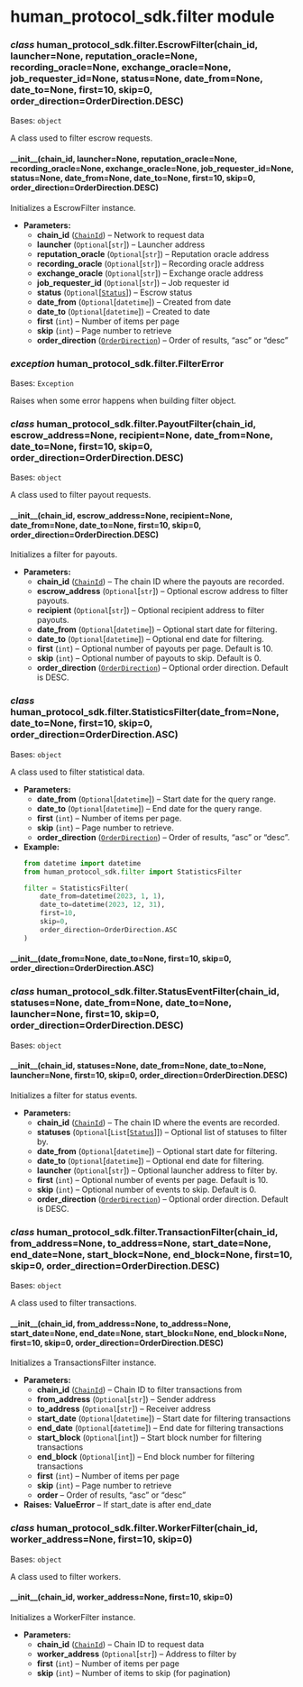 # human_protocol_sdk.filter module

### *class* human_protocol_sdk.filter.EscrowFilter(chain_id, launcher=None, reputation_oracle=None, recording_oracle=None, exchange_oracle=None, job_requester_id=None, status=None, date_from=None, date_to=None, first=10, skip=0, order_direction=OrderDirection.DESC)

Bases: `object`

A class used to filter escrow requests.

#### \_\_init_\_(chain_id, launcher=None, reputation_oracle=None, recording_oracle=None, exchange_oracle=None, job_requester_id=None, status=None, date_from=None, date_to=None, first=10, skip=0, order_direction=OrderDirection.DESC)

Initializes a EscrowFilter instance.

* **Parameters:**
  * **chain_id** ([`ChainId`](human_protocol_sdk.constants.md#human_protocol_sdk.constants.ChainId)) – Network to request data
  * **launcher** (`Optional`[`str`]) – Launcher address
  * **reputation_oracle** (`Optional`[`str`]) – Reputation oracle address
  * **recording_oracle** (`Optional`[`str`]) – Recording oracle address
  * **exchange_oracle** (`Optional`[`str`]) – Exchange oracle address
  * **job_requester_id** (`Optional`[`str`]) – Job requester id
  * **status** (`Optional`[[`Status`](human_protocol_sdk.constants.md#human_protocol_sdk.constants.Status)]) – Escrow status
  * **date_from** (`Optional`[`datetime`]) – Created from date
  * **date_to** (`Optional`[`datetime`]) – Created to date
  * **first** (`int`) – Number of items per page
  * **skip** (`int`) – Page number to retrieve
  * **order_direction** ([`OrderDirection`](human_protocol_sdk.constants.md#human_protocol_sdk.constants.OrderDirection)) – Order of results, “asc” or “desc”

### *exception* human_protocol_sdk.filter.FilterError

Bases: `Exception`

Raises when some error happens when building filter object.

### *class* human_protocol_sdk.filter.PayoutFilter(chain_id, escrow_address=None, recipient=None, date_from=None, date_to=None, first=10, skip=0, order_direction=OrderDirection.DESC)

Bases: `object`

A class used to filter payout requests.

#### \_\_init_\_(chain_id, escrow_address=None, recipient=None, date_from=None, date_to=None, first=10, skip=0, order_direction=OrderDirection.DESC)

Initializes a filter for payouts.

* **Parameters:**
  * **chain_id** ([`ChainId`](human_protocol_sdk.constants.md#human_protocol_sdk.constants.ChainId)) – The chain ID where the payouts are recorded.
  * **escrow_address** (`Optional`[`str`]) – Optional escrow address to filter payouts.
  * **recipient** (`Optional`[`str`]) – Optional recipient address to filter payouts.
  * **date_from** (`Optional`[`datetime`]) – Optional start date for filtering.
  * **date_to** (`Optional`[`datetime`]) – Optional end date for filtering.
  * **first** (`int`) – Optional number of payouts per page. Default is 10.
  * **skip** (`int`) – Optional number of payouts to skip. Default is 0.
  * **order_direction** ([`OrderDirection`](human_protocol_sdk.constants.md#human_protocol_sdk.constants.OrderDirection)) – Optional order direction. Default is DESC.

### *class* human_protocol_sdk.filter.StatisticsFilter(date_from=None, date_to=None, first=10, skip=0, order_direction=OrderDirection.ASC)

Bases: `object`

A class used to filter statistical data.

* **Parameters:**
  * **date_from** (`Optional`[`datetime`]) – Start date for the query range.
  * **date_to** (`Optional`[`datetime`]) – End date for the query range.
  * **first** (`int`) – Number of items per page.
  * **skip** (`int`) – Page number to retrieve.
  * **order_direction** ([`OrderDirection`](human_protocol_sdk.constants.md#human_protocol_sdk.constants.OrderDirection)) – Order of results, “asc” or “desc”.
* **Example:**
  ```python
  from datetime import datetime
  from human_protocol_sdk.filter import StatisticsFilter

  filter = StatisticsFilter(
      date_from=datetime(2023, 1, 1),
      date_to=datetime(2023, 12, 31),
      first=10,
      skip=0,
      order_direction=OrderDirection.ASC
  )
  ```

#### \_\_init_\_(date_from=None, date_to=None, first=10, skip=0, order_direction=OrderDirection.ASC)

### *class* human_protocol_sdk.filter.StatusEventFilter(chain_id, statuses=None, date_from=None, date_to=None, launcher=None, first=10, skip=0, order_direction=OrderDirection.DESC)

Bases: `object`

#### \_\_init_\_(chain_id, statuses=None, date_from=None, date_to=None, launcher=None, first=10, skip=0, order_direction=OrderDirection.DESC)

Initializes a filter for status events.

* **Parameters:**
  * **chain_id** ([`ChainId`](human_protocol_sdk.constants.md#human_protocol_sdk.constants.ChainId)) – The chain ID where the events are recorded.
  * **statuses** (`Optional`[`List`[[`Status`](human_protocol_sdk.constants.md#human_protocol_sdk.constants.Status)]]) – Optional list of statuses to filter by.
  * **date_from** (`Optional`[`datetime`]) – Optional start date for filtering.
  * **date_to** (`Optional`[`datetime`]) – Optional end date for filtering.
  * **launcher** (`Optional`[`str`]) – Optional launcher address to filter by.
  * **first** (`int`) – Optional number of events per page. Default is 10.
  * **skip** (`int`) – Optional number of events to skip. Default is 0.
  * **order_direction** ([`OrderDirection`](human_protocol_sdk.constants.md#human_protocol_sdk.constants.OrderDirection)) – Optional order direction. Default is DESC.

### *class* human_protocol_sdk.filter.TransactionFilter(chain_id, from_address=None, to_address=None, start_date=None, end_date=None, start_block=None, end_block=None, first=10, skip=0, order_direction=OrderDirection.DESC)

Bases: `object`

A class used to filter transactions.

#### \_\_init_\_(chain_id, from_address=None, to_address=None, start_date=None, end_date=None, start_block=None, end_block=None, first=10, skip=0, order_direction=OrderDirection.DESC)

Initializes a TransactionsFilter instance.

* **Parameters:**
  * **chain_id** ([`ChainId`](human_protocol_sdk.constants.md#human_protocol_sdk.constants.ChainId)) – Chain ID to filter transactions from
  * **from_address** (`Optional`[`str`]) – Sender address
  * **to_address** (`Optional`[`str`]) – Receiver address
  * **start_date** (`Optional`[`datetime`]) – Start date for filtering transactions
  * **end_date** (`Optional`[`datetime`]) – End date for filtering transactions
  * **start_block** (`Optional`[`int`]) – Start block number for filtering transactions
  * **end_block** (`Optional`[`int`]) – End block number for filtering transactions
  * **first** (`int`) – Number of items per page
  * **skip** (`int`) – Page number to retrieve
  * **order** – Order of results, “asc” or “desc”
* **Raises:**
  **ValueError** – If start_date is after end_date

### *class* human_protocol_sdk.filter.WorkerFilter(chain_id, worker_address=None, first=10, skip=0)

Bases: `object`

A class used to filter workers.

#### \_\_init_\_(chain_id, worker_address=None, first=10, skip=0)

Initializes a WorkerFilter instance.

* **Parameters:**
  * **chain_id** ([`ChainId`](human_protocol_sdk.constants.md#human_protocol_sdk.constants.ChainId)) – Chain ID to request data
  * **worker_address** (`Optional`[`str`]) – Address to filter by
  * **first** (`int`) – Number of items per page
  * **skip** (`int`) – Number of items to skip (for pagination)
